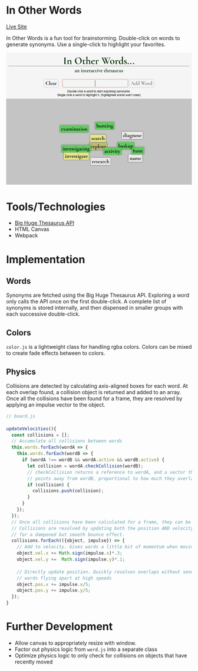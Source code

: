 # In Other Words

[Live Site](https://samtfm.github.io/in-other-words/)

In Other Words is a fun tool for brainstorming. Double-click on words to generate synonyms. Use a single-click to highlight your favorites.

![screenshot](docs/screenshot.png)


# Tools/Technologies
  - [Big Huge Thesaurus API](https://words.bighugelabs.com/api.php)
  - HTML Canvas
  - Webpack

# Implementation

## Words

Synonyms are fetched using the Big Huge Thesaurus API. Exploring a word only calls the API once on the first double-click. A complete list of synonyms is stored internally, and then dispensed in smaller groups with each successive double-click.

## Colors

`color.js` is a lightweight class for handling rgba colors. Colors can be mixed to create fade effects between to colors.


## Physics

Collisions are detected by calculating axis-aligned boxes for each word. At each overlap found, a collision object is returned and added to an array. Once all the collisions have been found for a frame, they are resolved by applying an impulse vector to the object.
```js
// board.js

updateVelocities(){
  const collisions = [];
  // Accumulate all collisions between words
  this.words.forEach(wordA => {
    this.words.forEach(wordB => {
      if (wordA !== wordB && wordA.active && wordB.active) {
        let collision = wordA.checkCollision(wordB);
        // checkCollision returns a reference to wordA, and a vector that
        // points away from wordB, proportional to how much they overlap
        if (collision) {
          collisions.push(collision);
        }
      }
    });
  });
  // Once all collisions have been calculated for a frame, they can be applied.
  // Collisions are resolved by updating both the position AND velocity
  // for a dampened but smooth bounce effect.
  collisions.forEach(({object, impulse}) => {
    // Add to velocity. Gives words a little bit of momentum when moving apart.
    object.vel.x += Math.sign(impulse.x)*.3;
    object.vel.y +=  Math.sign(impulse.y)*.1;

    // Directly update position. Quickly resolves overlaps without sending
    // words flying apart at high speeds
    object.pos.x += impulse.x/5;
    object.pos.y += impulse.y/5;
  });
}
```

# Further Development
  - Allow canvas to appropriately resize with window.
  - Factor out physics logic from `word.js` into a separate class
  - Optimize physics logic to only check for collisions on objects that have recently moved

